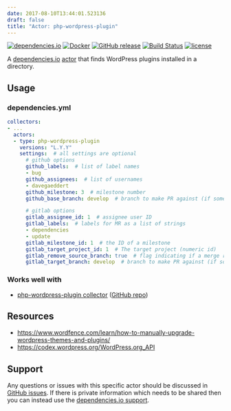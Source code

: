 ```yaml
---
date: 2017-08-10T13:44:01.523136
draft: false
title: "Actor: php-wordpress-plugin"
---
```



[![dependencies.io](https://img.shields.io/badge/dependencies.io-actor-3DA4E9.svg)](https://www.dependencies.io/docs/actors/)
[![Docker](https://img.shields.io/badge/dockerhub-actor--php--wordpress--plugin-22B8EB.svg)](https://hub.docker.com/r/dependencies/actor-php-wordpress-plugin/)
[![GitHub release](https://img.shields.io/github/release/dependencies-io/actor-php-wordpress-plugin.svg)](https://github.com/dependencies-io/actor-php-wordpress-plugin/releases)
[![Build Status](https://travis-ci.org/dependencies-io/actor-php-wordpress-plugin.svg?branch=master)](https://travis-ci.org/dependencies-io/actor-php-wordpress-plugin)
[![license](https://img.shields.io/github/license/dependencies-io/actor-php-wordpress-plugin.svg)](https://github.com/dependencies-io/actor-php-wordpress-plugin/blob/master/LICENSE)

A [dependencies.io](https://www.dependencies.io)
[actor](https://www.dependencies.io/docs/actors/)
that finds WordPress plugins installed in a directory.

## Usage

### dependencies.yml

```yaml
collectors:
- ...
  actors:
  - type: php-wordpress-plugin
    versions: "L.Y.Y"
    settings:  # all settings are optional
      # github options
      github_labels:  # list of label names
      - bug
      github_assignees:  # list of usernames
      - davegaeddert
      github_milestone: 3  # milestone number
      github_base_branch: develop  # branch to make PR against (if something other than your default branch)

      # gitlab options
      gitlab_assignee_id: 1  # assignee user ID
      gitlab_labels:  # labels for MR as a list of strings
      - dependencies
      - update
      gitlab_milestone_id: 1  # the ID of a milestone
      gitlab_target_project_id: 1  # The target project (numeric id)
      gitlab_remove_source_branch: true  # flag indicating if a merge request should remove the source branch when merging
      gitlab_target_branch: develop  # branch to make PR against (if something other than your default branch)
```

### Works well with

- [php-wordpress-plugin collector](https://www.dependencies.io/docs/collectors/php-wordpress-plugin/) ([GitHub repo](https://github.com/dependencies-io/collector-php-wordpress-plugin/))


## Resources

- https://www.wordfence.com/learn/how-to-manually-upgrade-wordpress-themes-and-plugins/
- https://codex.wordpress.org/WordPress.org_API

## Support

Any questions or issues with this specific actor should be discussed in [GitHub
issues](https://github.com/dependencies-io/actor-php-wordpress-plugin/issues). If there is
private information which needs to be shared then you can instead use the
[dependencies.io support](https://app.dependencies.io/support).
